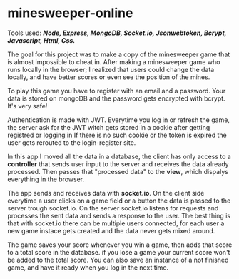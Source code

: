 # minesweeper-online

Tools used:   ***Node,   Express,   MongoDB,   Socket.io,    Jsonwebtoken,    Bcrypt,    Javascript,    Html,    Css.***

The goal for this project was to make a copy of the minesweeper game that is almost impossible to cheat in.
After making a minesweeper game who runs locally in the browser; I realized that users could change the data locally, and have better scores or even see the position of the mines.

To play this game you have to register with an email and a password.
Your data is stored on mongoDB and the password gets encrypted with bcrypt.
It's very safe!

Authentication is made with JWT.
Everytime you log in or refresh the game, the server ask for the JWT witch gets stored in a cookie after getting registred or logging in
If there is no such cookie or the token is expired the user gets rerouted to the login-register site.

In this app I moved all the data in a database, the client has only access to a **controller** that sends user input to the server and receives the data already processed.
Then passes that "processed data" to the **view**, which dispalys everything in the browser.

The app sends and receives data with **socket.io**.
On the client side everytime a user clicks on a game field or a button the data is passed to the server trough socket.io.
On the server socket.io listens for requests and processes the sent data and sends a response to the user.
The best thing is that with socket.io there can be multiple users connected, for each user a new game instace gets created and the data never gets mixed around.

The game saves your score whenever you win a game, then adds that score to a total score in the database.
if you lose a game your current score won't be added to the total score.
You can also save an instance of a not finished game, and have it ready when you log in the next time.

